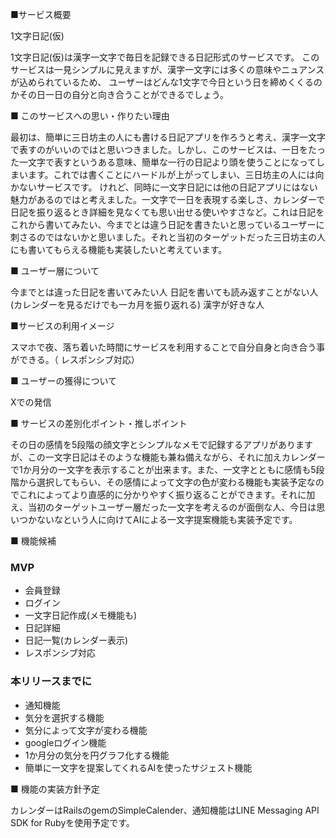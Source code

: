 ■サービス概要

1文字日記(仮)

1文字日記(仮)は漢字一文字で毎日を記録できる日記形式のサービスです。
このサービスは一見シンプルに見えますが、漢字一文字には多くの意味やニュアンスが込められているため、
ユーザーはどんな1文字で今日という日を締めくくるのかその日一日の自分と向き合うことができるでしょう。


■ このサービスへの思い・作りたい理由

最初は、簡単に三日坊主の人にも書ける日記アプリを作ろうと考え、漢字一文字で表すのがいいのではと思いつきました。しかし、このサービスは、一日をたった一文字で表すというある意味、簡単な一行の日記より頭を使うことになってしまいます。これでは書くことにハードルが上がってしまい、三日坊主の人には向かないサービスです。
けれど、同時に一文字日記には他の日記アプリにはない魅力があるのではと考えました。一文字で一日を表現する楽しさ、カレンダーで日記を振り返るとき詳細を見なくても思い出せる使いやすさなど。これは日記をこれから書いてみたい、今までとは違う日記を書きたいと思っているユーザーに刺さるのではないかと思いました。それと当初のターゲットだった三日坊主の人にも書いてもらえる機能も実装したいと考えています。

■ ユーザー層について

今までとは違った日記を書いてみたい人
日記を書いても読み返すことがない人(カレンダーを見るだけでも一カ月を振り返れる)
漢字が好きな人

■サービスの利用イメージ

スマホで夜、落ち着いた時間にサービスを利用することで自分自身と向き合う事ができる。（ レスポンシブ対応）

■ ユーザーの獲得について

Xでの発信

■ サービスの差別化ポイント・推しポイント

その日の感情を5段階の顔文字とシンプルなメモで記録するアプリがありますが、この一文字日記はそのような機能も兼ね備えながら、それに加えカレンダーで1か月分の一文字を表示することが出来ます。また、一文字とともに感情も5段階から選択してもらい、その感情によって文字の色が変わる機能も実装予定なのでこれによってより直感的に分かりやすく振り返ることができます。それに加え、当初のターゲットユーザー層だった一文字を考えるのが面倒な人、今日は思いつかないなという人に向けてAIによる一文字提案機能も実装予定です。

■ 機能候補

### MVP
* 会員登録
* ログイン
* 一文字日記作成(メモ機能も)
* 日記詳細
* 日記一覧(カレンダー表示)
* レスポンシブ対応

### 本リリースまでに
* 通知機能
* 気分を選択する機能
* 気分によって文字が変わる機能
* googleログイン機能
* 1か月分の気分を円グラフ化する機能
* 簡単に一文字を提案してくれるAIを使ったサジェスト機能

■ 機能の実装方針予定

カレンダーはRailsのgemのSimpleCalender、通知機能はLINE Messaging API SDK for Rubyを使用予定です。
